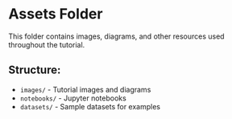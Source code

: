 # Assets Folder

This folder contains images, diagrams, and other resources used throughout the tutorial.

## Structure:
- `images/` - Tutorial images and diagrams
- `notebooks/` - Jupyter notebooks
- `datasets/` - Sample datasets for examples
